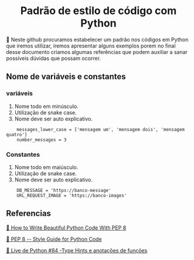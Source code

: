 <h1 align="center"> Padrão de estilo de código com Python </h1>
<p align="left">🚀 Neste github procuramos estabelecer um padrão nos códigos em Python
que iremos utilizar,  iremos apresentar alguns exemplos porem no final desse documento criamos algumas referências que podem auxiliar a sanar possíveis dúvidas que possam ocorrer.</p>

<h2 align="left"> Nome de variáveis e constantes </h2>

<h3 align="left"> 
    variáveis
</h3>
<ol>
    <li> Nome todo em minúsculo.</li>
    <li> Utilização de snake case.</li>
    <li> Nome deve ser auto explicativo.</li>
</ol> 

```
    messages_lower_case = ['mensagem um', 'mensagem dois', 'mensagem quatro']
    number_messages = 3
```

<h3 align="left"> 
    Constantes
</h3>
<ol>
    <li> Nome todo em maiúsculo.</li>
    <li> Utilização de snake case.</li>
    <li> Nome deve ser auto explicativo.</li>
</ol> 

```
    DB_MESSAGE = 'https://banco-message'
    URL_REQUEST_IMAGE = 'https://banco-images'
```

<h2 align="left"> Referencias </h2>

<p align="left"> 
    <a href="https://realpython.com/python-pep8/">🔗 How to Write Beautiful Python Code With PEP 8</a>
</p>

<p align="left"> 
    <a href="https://www.python.org/dev/peps/pep-0008/">🔗 PEP 8 -- Style Guide for Python Code</a>
</p>

<p align="left">
    <a href="https://www.youtube.com/watch?v=yEighFc_bZM&t=2145s">🔗 Live de Python #84 -Type Hints e anotações de funções</a>
</p>
